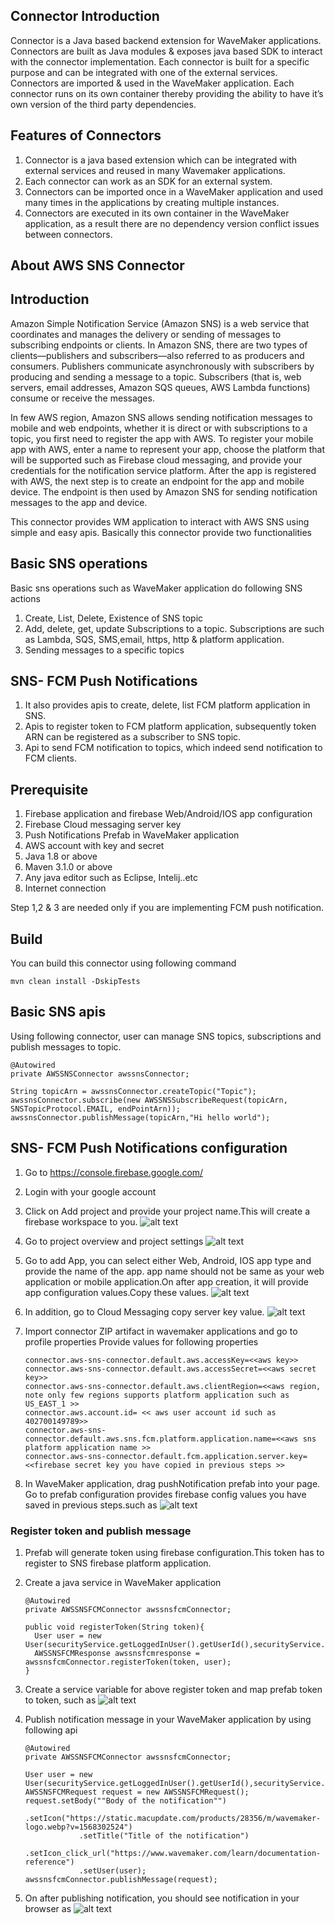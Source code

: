 ## Connector  Introduction

Connector is a Java based backend extension for WaveMaker applications. Connectors are built as Java modules & exposes java based SDK to interact with the connector implementation.
Each connector is built for a specific purpose and can be integrated with one of the external services. Connectors are imported & used in the WaveMaker application. Each connector runs on its own container thereby providing the ability to have it’s own version of the third party dependencies.

## Features of Connectors

1. Connector is a java based extension which can be integrated with external services and reused in many Wavemaker applications.
1. Each connector can work as an SDK for an external system.
1. Connectors can be imported once in a WaveMaker application and used many times in the applications by creating multiple instances.
1. Connectors are executed in its own container in the WaveMaker application, as a result there are no dependency version conflict issues between connectors.

## About AWS SNS Connector

## Introduction
Amazon Simple Notification Service (Amazon SNS) is a web service that coordinates and manages the delivery or sending of messages to subscribing endpoints or clients. In Amazon SNS, there are two types of clients—publishers and subscribers—also referred to as producers and consumers. Publishers communicate asynchronously with subscribers by producing and sending a message to a topic. Subscribers (that is, web servers, email addresses, Amazon SQS queues, AWS Lambda functions) consume or receive the messages.

In few AWS region, Amazon SNS allows sending notification messages to mobile and web endpoints, whether it is direct or with subscriptions to a topic, you first need to register the app with AWS. To register your mobile app with AWS, enter a name to represent your app, choose the platform that will be supported such as Firebase cloud messaging, and provide your credentials for the notification service platform. After the app is registered with AWS, the next step is to create an endpoint for the app and mobile device. The endpoint is then used by Amazon SNS for sending notification messages to the app and device.


This connector provides WM application to interact with AWS SNS using simple and easy apis. Basically this connector provide two functionalities

## Basic SNS operations
Basic sns operations such as WaveMaker application do following SNS actions
1. Create, List, Delete, Existence of SNS topic
1. Add, delete, get, update Subscriptions to a topic. Subscriptions are such as Lambda, SQS, SMS,email, https, http & platform application.
1. Sending messages to a specific topics


## SNS- FCM Push Notifications
1. It also provides apis to create, delete, list FCM platform application in SNS.
1. Apis to register token to FCM platform application, subsequently token ARN can be registered as a subscriber to SNS topic.
1. Api to send FCM notification to topics, which indeed send notification to FCM clients.

## Prerequisite
1. Firebase application and firebase Web/Android/IOS app configuration 
1. Firebase Cloud messaging server key
1. Push Notifications Prefab in WaveMaker application
1. AWS account with key and secret
1. Java 1.8 or above
1. Maven 3.1.0 or above
1. Any java editor such as Eclipse, Intelij..etc
1. Internet connection

Step 1,2 & 3 are needed only if you are implementing FCM push notification.

## Build
You can build this connector using following command

```
mvn clean install -DskipTests
```

## Basic SNS apis

Using following connector, user can manage SNS topics, subscriptions and publish messages to topic.

```
@Autowired
private AWSSNSConnector awssnsConnector;

String topicArn = awssnsConnector.createTopic("Topic");
awssnsConnector.subscribe(new AWSSNSSubscribeRequest(topicArn, SNSTopicProtocol.EMAIL, endPointArn));
awssnsConnector.publishMessage(topicArn,"Hi hello world");
```

## SNS- FCM Push Notifications configuration
1. Go to https://console.firebase.google.com/
1. Login with your google account
1. Click on Add project and provide your project name.This will create a firebase workspace to you.
![alt text](https://github.com/wavemaker/aws-sns-connector/blob/master/readmeImages/FirebaseCreateAPP.jpeg?raw=true)

1. Go to project overview and project settings
![alt text](https://github.com/wavemaker/aws-sns-connector/blob/master/readmeImages/FirebaseProjectSettings.jpeg?raw=true)

1. Go to add App, you can select either Web, Android, IOS app type and provide the name of the app.
app name should not be same as your web application or mobile application.On after app creation, it will provide app configuration values.Copy these values.
![alt text](https://github.com/wavemaker/aws-sns-connector/blob/master/readmeImages/FirebaseWebAppSettings.jpeg?raw=true)

1. In addition, go to Cloud Messaging copy server key value.
![alt text](https://github.com/wavemaker/aws-sns-connector/blob/master/readmeImages/FirebaseServerKey.jpeg?raw=true)

1. Import connector ZIP artifact in wavemaker applications and go to profile properties
Provide values for following properties

    ```
    connector.aws-sns-connector.default.aws.accessKey=<<aws key>>
    connector.aws-sns-connector.default.aws.accessSecret=<<aws secret key>>
    connector.aws-sns-connector.default.aws.clientRegion=<<aws region, note only few regions supports platform application such as US_EAST_1 >>
    connector.aws.account.id= << aws user account id such as 402700149789>>
    connector.aws-sns-connector.default.aws.sns.fcm.platform.application.name=<<aws sns platform application name >>
    connector.aws-sns-connector.default.fcm.application.server.key=<<firebase secret key you have copied in previous steps >>
    ```

1. In WaveMaker application, drag pushNotification prefab into your page.
Go to prefab configuration provides firebase config values you have saved in previous steps.such as
![alt text](https://github.com/wavemaker/aws-sns-connector/blob/master/readmeImages/TokenVariable.jpeg?raw=true)


### Register token and publish message
1. Prefab will generate token using firebase configuration.This token has to register to SNS firebase platform application.
1. Create a java service in WaveMaker application
   ```
   @Autowired
   private AWSSNSFCMConnector awssnsfcmConnector;

   public void registerToken(String token){
     User user = new User(securityService.getLoggedInUser().getUserId(),securityService.getLoggedInUser().getUsername());
     AWSSNSFCMResponse awssnsfcmresponse = awssnsfcmConnector.registerToken(token, user);
   }
   ```

1. Create a service variable for above register token and map prefab token to token, such as 
![alt text](https://github.com/wavemaker/aws-sns-connector/blob/master/readmeImages/TokenVariable.jpeg?raw=true)

1. Publish notification message in your WaveMaker application by using following api
    
    ```
    @Autowired
    private AWSSNSFCMConnector awssnsfcmConnector;

    User user = new User(securityService.getLoggedInUser().getUserId(),securityService.getLoggedInUser().getUsername());
    AWSSNSFCMRequest request = new AWSSNSFCMRequest();
    request.setBody(""Body of the notification"")
                .setIcon("https://static.macupdate.com/products/28356/m/wavemaker-logo.webp?v=1568302524")
                .setTitle("Title of the notification")
                .setIcon_click_url("https://www.wavemaker.com/learn/documentation-reference")
                .setUser(user);
    awssnsfcmConnector.publishMessage(request);
    ```
1. On after publishing notification, you should see notification in your browser as
![alt text](https://github.com/wavemaker/aws-sns-connector/blob/master/readmeImages/NotificationSample.jpeg?raw=true)


